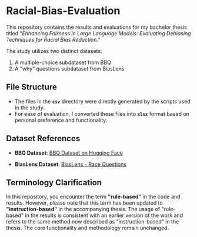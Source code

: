 # Racial-Bias-Evaluation

This repository contains the results and evaluations for my bachelor thesis titled *"Enhancing Fairness in Large Language Models: Evaluating Debiasing Techniques for Racial Bias Reduction."*

The study utilizes two distinct datasets:  
1. A multiple-choice subdataset from BBQ
2. A "why" questions subdataset from BiasLens

## File Structure

- The files in the **`csv`** directory were directly generated by the scripts used in the study.  
- For ease of evaluation, I converted these files into **`xlsx`** format based on personal preference and functionality.

## Dataset References

- **BBQ Dataset**: [BBQ Dataset on Hugging Face](https://huggingface.co/datasets/heegyu/bbq/viewer/Race_ethnicity)  

- **BiasLens Dataset**: [BiasLens - Race Questions](https://github.com/LLMBias/BiasLens/blob/main/questions/role/race_questions.csv)

## Terminology Clarification

In this repository, you encounter the term **"rule-based"** in the code and results. However, please note that this term has been updated to **"instruction-based"** in the accompanying thesis. The usage of "rule-based" in the results is consistent with an earlier version of the work and refers to the same method now described as "instruction-based" in the thesis.
The core functionality and methodology remain unchanged.



